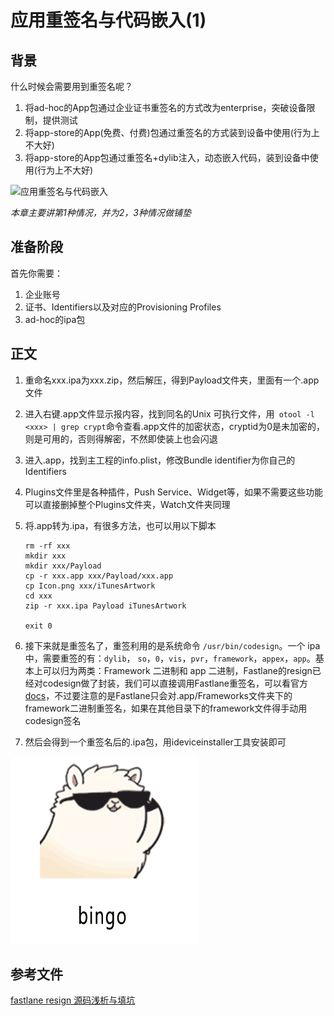 # 应用重签名与代码嵌入(1)

## 背景

什么时候会需要用到重签名呢？

1. 将ad-hoc的App包通过企业证书重签名的方式改为enterprise，突破设备限制，提供测试
2. 将app-store的App(免费、付费)包通过重签名的方式装到设备中使用(行为上不大好)
3. 将app-store的App包通过重签名+dylib注入，动态嵌入代码，装到设备中使用(行为上不大好)



![应用重签名与代码嵌入](https://github.com/JasonMR7/JasonMR7.github.io/raw/master/assets/images/表情包/别带坏我了.jpeg)





*本章主要讲第1种情况，并为2，3种情况做铺垫*





## 准备阶段

首先你需要：

1. 企业账号
2. 证书、Identifiers以及对应的Provisioning Profiles
3. ad-hoc的ipa包





## 正文

1. 重命名xxx.ipa为xxx.zip，然后解压，得到Payload文件夹，里面有一个.app文件

2. 进入右键.app文件显示报内容，找到同名的Unix 可执行文件，用` otool -l <xxx> | grep crypt`命令查看.app文件的加密状态，cryptid为0是未加密的，则是可用的，否则得解密，不然即使装上也会闪退

3. 进入.app，找到主工程的info.plist，修改Bundle identifier为你自己的Identifiers

4. Plugins文件里是各种插件，Push Service、Widget等，如果不需要这些功能可以直接删掉整个Plugins文件夹，Watch文件夹同理

5. 将.app转为.ipa，有很多方法，也可以用以下脚本

   ```shell
   rm -rf xxx
   mkdir xxx
   mkdir xxx/Payload
   cp -r xxx.app xxx/Payload/xxx.app
   cp Icon.png xxx/iTunesArtwork
   cd xxx
   zip -r xxx.ipa Payload iTunesArtwork
   
   exit 0
   ```

6. 接下来就是重签名了，重签利用的是系统命令 `/usr/bin/codesign`。一个 ipa 中，需要重签的有：`dylib`， `so`，`0`，`vis`，`pvr`，`framework`，`appex`，`app`。基本上可以归为两类：Framework 二进制和 app 二进制，Fastlane的resign已经对codesign做了封装，我们可以直接调用Fastlane重签名，可以看官方[docs](https://docs.fastlane.tools/actions/resign/)，不过要注意的是Fastlane只会对.app/Frameworks文件夹下的framework二进制重签名，如果在其他目录下的framework文件得手动用codesign签名

7. 然后会得到一个重签名后的.ipa包，用ideviceinstaller工具安装即可



![应用重签名与代码嵌入](https://github.com/JasonMR7/JasonMR7.github.io/raw/master/assets/images/表情包/bingo.gif)





## 参考文件

[fastlane resign 源码浅析与填坑](http://www.saitjr.com/ios/fastlane-resign-entitlements.html)
